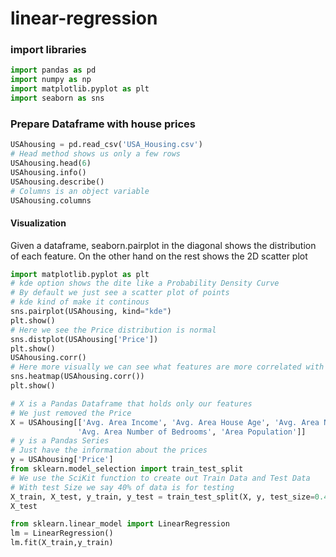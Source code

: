 # linear-regression

### import libraries

```python
import pandas as pd
import numpy as np
import matplotlib.pyplot as plt
import seaborn as sns
```

### Prepare Dataframe with house prices

```python
USAhousing = pd.read_csv('USA_Housing.csv')
# Head method shows us only a few rows
USAhousing.head(6)
USAhousing.info()
USAhousing.describe()
# Columns is an object variable
USAhousing.columns
```

#### Visualization 
Given a dataframe, seaborn.pairplot in the diagonal shows the distribution of each feature.
On the other hand on the rest shows the 2D scatter plot
````python
import matplotlib.pyplot as plt
# kde option shows the dite like a Probability Density Curve
# By default we just see a scatter plot of points
# kde kind of make it continous
sns.pairplot(USAhousing, kind="kde")
plt.show()
# Here we see the Price distribution is normal
sns.distplot(USAhousing['Price'])
plt.show()
USAhousing.corr()
# Here more visually we can see what features are more correlated with the Price
sns.heatmap(USAhousing.corr())
plt.show()
````

```python
# X is a Pandas Dataframe that holds only our features
# We just removed the Price
X = USAhousing[['Avg. Area Income', 'Avg. Area House Age', 'Avg. Area Number of Rooms',
               'Avg. Area Number of Bedrooms', 'Area Population']]
# y is a Pandas Series 
# Just have the information about the prices
y = USAhousing['Price']
from sklearn.model_selection import train_test_split
# We use the SciKit function to create out Train Data and Test Data
# With test Size we say 40% of data is for testing
X_train, X_test, y_train, y_test = train_test_split(X, y, test_size=0.4, random_state=101)
X_test
```
```python
from sklearn.linear_model import LinearRegression
lm = LinearRegression()
lm.fit(X_train,y_train)

```


